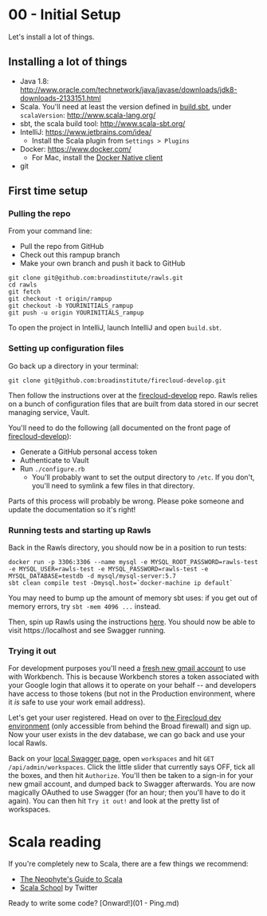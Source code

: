 # 00 - Initial Setup

Let's install a lot of things.

## Installing a lot of things

* Java 1.8: http://www.oracle.com/technetwork/java/javase/downloads/jdk8-downloads-2133151.html
* Scala. You'll need at least the version defined in [build.sbt](../build.sbt), under `scalaVersion`: http://www.scala-lang.org/
* sbt, the scala build tool: http://www.scala-sbt.org/
* IntelliJ: https://www.jetbrains.com/idea/
  * Install the Scala plugin from `Settings > Plugins`
* Docker: https://www.docker.com/
  * For Mac, install the [Docker Native client](https://www.docker.com/products/docker#/mac)
* git

## First time setup

### Pulling the repo

From your command line:

* Pull the repo from GitHub
* Check out this rampup branch
* Make your own branch and push it back to GitHub

```
git clone git@github.com:broadinstitute/rawls.git
cd rawls
git fetch
git checkout -t origin/rampup
git checkout -b YOURINITIALS_rampup
git push -u origin YOURINITIALS_rampup
```

To open the project in IntelliJ, launch IntelliJ and open `build.sbt`.

### Setting up configuration files

Go back up a directory in your terminal:

```
git clone git@github.com:broadinstitute/firecloud-develop.git
```

Then follow the instructions over at the [firecloud-develop](https://github.com/broadinstitute/firecloud-develop) repo. Rawls relies on a bunch of configuration files that are built from data stored in our secret managing service, Vault.

You'll need to do the following (all documented on the front page of [firecloud-develop](https://github.com/broadinstitute/firecloud-develop)):

* Generate a GitHub personal access token
* Authenticate to Vault
* Run `./configure.rb`
  * You'll probably want to set the output directory to `/etc`. If you don't, you'll need to symlink a few files in that directory.

Parts of this process will probably be wrong. Please poke someone and update the documentation so it's right!

### Running tests and starting up Rawls

Back in the Rawls directory, you should now be in a position to run tests:

```
docker run -p 3306:3306 --name mysql -e MYSQL_ROOT_PASSWORD=rawls-test -e MYSQL_USER=rawls-test -e MYSQL_PASSWORD=rawls-test -e MYSQL_DATABASE=testdb -d mysql/mysql-server:5.7
sbt clean compile test -Dmysql.host=`docker-machine ip default`
```

You may need to bump up the amount of memory sbt uses: if you get out of memory errors, try `sbt -mem 4096 ...` instead.

Then, spin up Rawls using the instructions [here](https://github.com/broadinstitute/firecloud-develop#running-a-service-locally). You should now be able to visit https://localhost and see Swagger running.

### Trying it out

For development purposes you'll need a [fresh new gmail account](https://accounts.google.com/SignUp) to use with Workbench. This is because Workbench stores a token associated with your Google login that allows it to operate on your behalf -- and developers have access to those tokens (but not in the Production environment, where it *is* safe to use your work email address).

Let's get your user registered. Head on over to [the Firecloud dev environment](firecloud.dsde-dev.broadinstitute.org) (only accessible from behind the Broad firewall) and sign up. Now your user exists in the dev database, we can go back and use your local Rawls.

Back on your [local Swagger page](https://localhost), open `workspaces` and hit `GET /api/admin/workspaces`. Click the little slider that currently says OFF, tick all the boxes, and then hit `Authorize`. You'll then be taken to a sign-in for your new gmail account, and dumped back to Swagger afterwards. You are now magically OAuthed to use Swagger (for an hour; then you'll have to do it again). You can then hit `Try it out!` and look at the pretty list of workspaces.

# Scala reading

If you're completely new to Scala, there are a few things we recommend:

* [The Neophyte's Guide to Scala](http://danielwestheide.com/scala/neophytes.html)
* [Scala School](https://twitter.github.io/scala_school/) by Twitter

Ready to write some code? [Onward!](01 - Ping.md)
